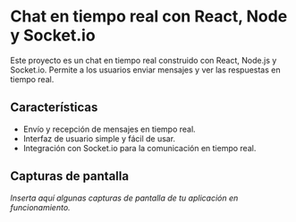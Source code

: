 # Chat en tiempo real con React, Node y Socket.io

Este proyecto es un chat en tiempo real construido con React, Node.js y Socket.io. Permite a los usuarios enviar mensajes y ver las respuestas en tiempo real.

## Características

- Envío y recepción de mensajes en tiempo real.
- Interfaz de usuario simple y fácil de usar.
- Integración con Socket.io para la comunicación en tiempo real.

## Capturas de pantalla

_Inserta aquí algunas capturas de pantalla de tu aplicación en funcionamiento._


